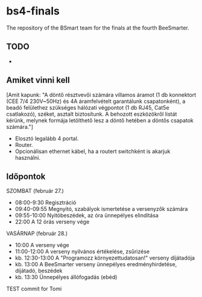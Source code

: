 # bs4-finals
The repository of the BSmart team for the finals at the fourth BeeSmarter.

## TODO
-

## Amiket vinni kell
[Amit kapunk: "A döntő résztvevői számára villamos áramot (1 db konnektort (CEE 7/4 230V~50Hz) és 4A áramfelvételt garantálunk csapatonként), a beadó felülethez szükséges hálózati végpontot (1 db RJ45, Cat5e csatlakozó), széket, asztalt biztosítunk. A behozott eszközökről listát kérünk, melynek formája letölthető lesz a döntő hetében a döntős csapatok számára."]
* Elosztó legalább 4 portal.
* Router.
* Opcionálisan ethernet kábel, ha a routert switchként is akarjuk használni.

## Időpontok
SZOMBAT (február 27.)
* 08:00-9:30    Regisztráció
* 09:40-09:55   Megnyitó, szabályok ismertetése a versenyzők számára
* 09:55-10:00   Nyitóbeszédek, az óra ünnepélyes elindítása
* 22:00         A 12 órás verseny vége

VASÁRNAP (február 28.)
* 10:00	        A verseny vége
* 11:00-12:00	  A verseny nyilvános értékelése, zsűrizése
* kb. 12:30-13:00	A "Programozz környezettudatosan!" verseny díjátadója
* kb. 13:00	    A BeeSmarter verseny ünnepélyes eredményhirdetése, díjátadó, beszédek
* kb. 13:30	    Ünnepélyes állófogadás (ebéd)

TEST commit for Tomi